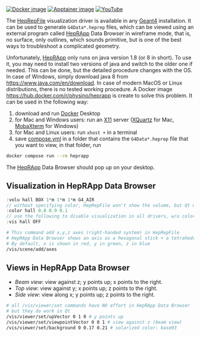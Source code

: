 [![Docker image](https://img.shields.io/badge/Docker-image-blue?style=flat)](https://hub.docker.com/r/physino/heprapp)
[![Apptainer image](https://img.shields.io/badge/Apptainer-image-orange?style=flat)](https://cloud.sylabs.io/library/jintonic/geant4/vis)
[![YouTube](https://img.shields.io/badge/You-Tube-red?style=flat)](https://www.youtube.com/playlist?list=PLw3G-vTgPrdATGRFqclPsXrxgHl9G4Ov6)

The [HepRepFile][] visualization driver is available in any [Geant4][] installation. It can be used to generate `G4Data*.heprep` files, which can be viewed using an external program called [HepRApp][] Data Browser in wireframe mode, that is, no surface, only outlines, which sounds primitive, but is one of the best ways to troubleshoot a complicated geometry.

Unfortunately, [HepRApp][] only runs on java version 1.8 (or 8 in short). To use it, you may need to install two versions of java and switch to the older one if needed. This can be done, but the detailed procedure changes with the OS. In case of Windows, simply download java 8 from <https://www.java.com/en/download>. In case of modern MacOS or Linux distributions, there is no tested working procedure. A Docker image <https://hub.docker.com/r/physino/heprapp> is create to solve this problem. It can be used in the following way:

1. download and run [Docker][] Desktop
2. for Mac and Windows users: run an [X11][] server ([XQuartz][] for Mac, [MobaXterm][] for Windows)
3. for Mac and Linux users: run `xhost +` in a terminal
4. save [compose.yml][] in a folder that contains the `G4Data*.heprep` file that you want to view, in that folder, run

```sh
docker compose run --rm heprapp
```

The [HepRApp][] Data Browser should pop up on your desktop.

## Visualization in HepRApp Data Browser

```cpp
:volu hall BOX 1*m 1*m 1*m G4_AIR
// without specifying color, HepRepFile won't show the volume, but Qt will
:color hall 0.8 0.9 0.1
// use the following to disable visualization in all drivers, w/o color
:vis hall OFF
```

```sh
# This command add x,y,z axes (right-handed system) in HepRepFile
# HepRApp Data Browser shows an axis as a hexagonal stick + a tetrahedra
# By default, x is shown in red, y in green, z in blue
/vis/scene/add/axes
```

## Views in HepRApp Data Browser

- *Beam view*: view against z; y points up; x points to the right.
- *Top view*: view against y; x points up; z points to the right.
- *Side view*: view along x; y points up; z points to the right.

```sh
# all /vis/viewer/set commands have NO effort in HepRApp Data Browser
# but they do work in Qt
/vis/viewer/set/upVector 0 1 0 # y points up
/vis/viewer/set/viewpointVector 0 0 1 # view against z (beam view)
/vis/viewer/set/background 0 0.17 0.21 # solarized color: base03
```

[HepRepFile]:http://geant4-userdoc.web.cern.ch/geant4-userdoc/UsersGuides/ForApplicationDeveloper/html/Visualization/visdrivers.html#heprepfile
[Geant4]: http://geant4.cern.ch
[HepRApp]: https://www.slac.stanford.edu/~perl/HepRApp
[XQuartz]: https://www.xquartz.org
[Docker]: https://docker.com
[MobaXterm]: https://mobaxterm.mobatek.net
[X11]: https://en.wikipedia.org/wiki/X_Window_System
[compose.yml]: https://github.com/jintonic/geant4/raw/refs/heads/main/compose.yml
